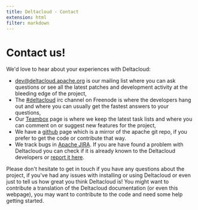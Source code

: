 ```yaml
---
title: Deltacloud - Contact
extension: html
filter: markdown
---
```


Contact us!
========

We'd love to hear about your experiences with Deltacloud:

* [dev@deltacloud.apache.org](http://mail-archives.apache.org/mod_mbox/deltacloud-dev/)
  is our mailing list where you can ask questions or see all the latest patches and development activity
  at the bleeding edge of the project,
* The [#deltacloud](http://webchat.freenode.net/) irc channel on Freenode is where
  the developers hang out and where you can usually get the fastest answers to your questions,
* Our [Teambox](http://teambox.com/projects/deltacloud) page is where we keep the latest
  task lists and where you can comment on or suggest new features for the project,
* We have a [github](https://github.com/apache/deltacloud) page which is a mirror of the
  apache git repo, if you prefer to get the code or contribute that way.
* We track bugs in [Apache JIRA](https://issues.apache.org/jira/browse/DTACLOUD). If you are
  have found a problem with Deltacloud you can check if it is already known to the Deltacloud
  developers or [report it here](https://issues.apache.org/jira/secure/CreateIssue!default.jspa).

Please don't hesitate to get in touch if you have any questions about the project,
if you've had any issues with installing or using Deltacloud or even just to tell us
how great you think Deltacloud is! You might want to contribute a translation of
the Deltacloud documentation (or even this webpage), you may want to contribute
to the code and need some help getting started.

